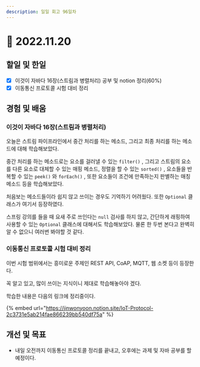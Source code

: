 ```yaml
---
description: 일일 회고 96일차
---
```


# 🙂 2022.11.20

## 할일 및 한일&#x20;

* [x] 이것이 자바다 16장(스트림과 병렬처리) 공부 및 notion 정리(60%)&#x20;
* [x] 이동통신 프로토콜 시험 대비 정리&#x20;

## 경험 및 배움&#x20;

### 이것이 자바다 16장(스트림과 병렬처리)&#x20;

오늘은 스트림 파이프라인에서 중간 처리를 하는 메소드, 그리고 최종 처리를 하는 메소드에 대해 학습해보았다.

중간 처리를 하는 메소드로는 요소를 걸러낼 수 있는 `filter()` , 그리고 스트림의 요소를 다른 요소로 대체할 수 있는 매핑 메소드, 정렬을 할 수 있는 `sorted()` , 요소들을 반복할 수 있는 `peek()` 와 `forEach()` , 또한 요소들이 조건에 만족하는지 판별하는 매칭 메소드 등을 학습해보았다.

처음보는 메소드들이라 쉽지 않고 쓰이는 경우도 기억하기 어려웠다. 또한 `Optional` 클래스가 여기서 등장하였다.

스프링 강의를 들을 때 요새 주로 쓰인다는 `null` 검사를 하지 않고, 간단하게 래핑하여 사용할 수 있는 `Optional` 클래스에 대해서도 학습해보았다. 물론 한 두번 본다고 완벽히 알 수 없으니 여러번 봐야할 것 같다.

### 이동통신 프로토콜 시험 대비 정리&#x20;

이번 시험 범위에서는 흥미로운 주제인 REST API, CoAP, MQTT, 웹 소켓 등이 등장한다.

꼭 알고 있고, 많이 쓰이는 지식이니 제대로 학습해놓아야 겠다.

학습한 내용은 다음의 링크에 정리중이다.

{% embed url="https://jinwonyoon.notion.site/IoT-Protocol-2c3731e5ab214fae866239bb540df75a" %}

## 개선 및 목표&#x20;

* 내일 오전까지 이동통신 프로토콜 정리를 끝내고, 오후에는 과제 및 자바 공부를 할 예정이다.&#x20;
